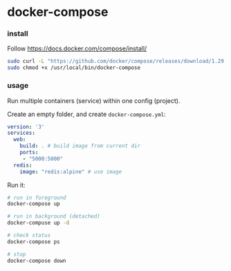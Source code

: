 # docker-compose

### install

Follow https://docs.docker.com/compose/install/

```bash
sudo curl -L "https://github.com/docker/compose/releases/download/1.29.2/docker-compose-$(uname -s)-$(uname -m)" -o /usr/local/bin/docker-compose
sudo chmod +x /usr/local/bin/docker-compose
```



### usage

Run multiple containers (service) within one config (project).

Create an empty folder, and create  `docker-compose.yml`:

```yaml
version: '3'
services:
  web:
    build: . # build image from current dir
    ports:
     - "5000:5000"
  redis:
    image: "redis:alpine" # use image
```

Run it:

```bash
# run in foreground
docker-compose up

# run in background (detached)
docker-compuse up -d

# check status
docker-compose ps

# stop
docker-compose down
```

